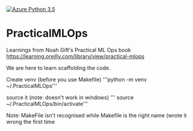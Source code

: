 [![Azure Python 3.5](https://github.com/rituational/PracticalMLOps/actions/workflows/main.yml/badge.svg)](https://github.com/rituational/PracticalMLOps/actions/workflows/main.yml)

# PracticalMLOps
Learnings from Noah Gift's Practical ML Ops book https://learning.oreilly.com/library/view/practical-mlops


We are here to learn scaffolding the code. 


Create venv (before you use Makefile)
'''python -m venv ~/.PracticalMLOps'''

source it (note: doesn't work in windows)
''' source ~/.PracticalMLOps/bin/activate''' 

Note: MakeFile isn't recognised while Makefile is the right name (wrote it wrong the first time
